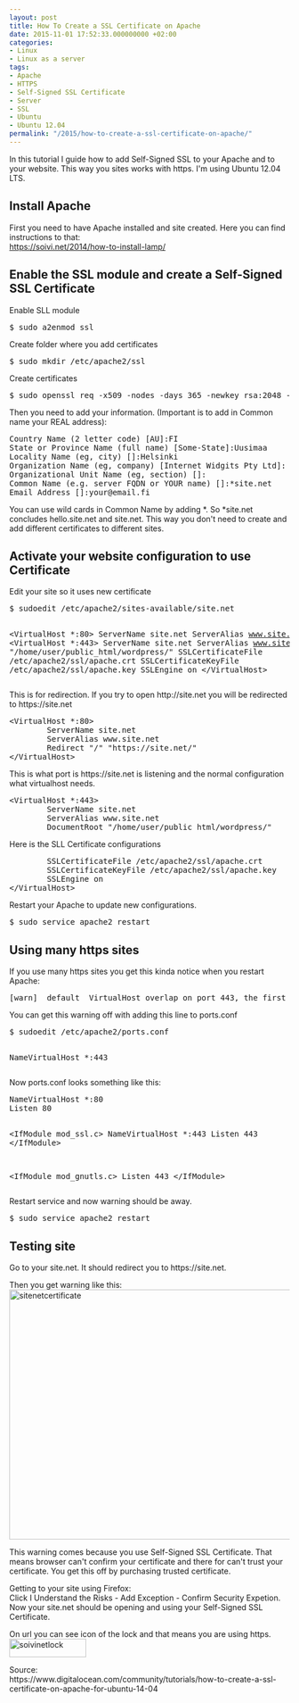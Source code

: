 ```yaml
---
layout: post
title: How To Create a SSL Certificate on Apache
date: 2015-11-01 17:52:33.000000000 +02:00
categories:
- Linux
- Linux as a server
tags:
- Apache
- HTTPS
- Self-Signed SSL Certificate
- Server
- SSL
- Ubuntu
- Ubuntu 12.04
permalink: "/2015/how-to-create-a-ssl-certificate-on-apache/"
---
```

<p>In this tutorial I guide how to add Self-Signed SSL to your Apache and to your website. This way you sites works with https. I'm using Ubuntu 12.04 LTS.</p>
<h2>Install Apache</h2>
<p>First you need to have Apache installed and site created. Here you can find instructions to that:<br />
<a href="https://soivi.net/2014/how-to-install-lamp/">https://soivi.net/2014/how-to-install-lamp/</a></p>
<h2>Enable the SSL module and create a Self-Signed SSL Certificate</h2>
<p>Enable SLL module</p>
<pre>$ sudo a2enmod ssl</pre>
<p>Create folder where you add certificates</p>
<pre>$ sudo mkdir /etc/apache2/ssl</pre>
<p>Create certificates</p>
<pre>$ sudo openssl req -x509 -nodes -days 365 -newkey rsa:2048 -keyout /etc/apache2/ssl/apache.key -out /etc/apache2/ssl/apache.crt</pre>
<p>Then you need to add your information. (Important is to add in Common name your REAL address):</p>
<pre>Country Name (2 letter code) [AU]:FI
State or Province Name (full name) [Some-State]:Uusimaa
Locality Name (eg, city) []:Helsinki
Organization Name (eg, company) [Internet Widgits Pty Ltd]:
Organizational Unit Name (eg, section) []:
Common Name (e.g. server FQDN or YOUR name) []:*site.net
Email Address []:your@email.fi</pre>
<p>You can use wild cards in Common Name by adding *. So *site.net concludes hello.site.net and site.net. This way you don't need to create and add different certificates to different sites.</p>
<h2>Activate your website configuration to use Certificate</h2>
<p>Edit your site so it uses new certificate</p>
<pre>$ sudoedit /etc/apache2/sites-available/site.net

&lt;VirtualHost *:80&gt;
        ServerName site.net
        ServerAlias www.site.net
        Redirect &quot;/&quot; &quot;https://site.net/&quot;
&lt;/VirtualHost&gt;
&lt;VirtualHost *:443&gt;
        ServerName site.net
        ServerAlias www.site.net
        DocumentRoot &quot;/home/user/public_html/wordpress/&quot;
        SSLCertificateFile /etc/apache2/ssl/apache.crt
        SSLCertificateKeyFile /etc/apache2/ssl/apache.key
        SSLEngine on
&lt;/VirtualHost&gt;</pre>
<p>This is for redirection. If you try to open http://site.net you will be redirected to https://site.net</p>
<pre>&lt;VirtualHost *:80&gt;
        ServerName site.net
        ServerAlias www.site.net
        Redirect &quot;/&quot; &quot;https://site.net/&quot;
&lt;/VirtualHost&gt;</pre>
<p>This is what port is https://site.net is listening and the normal configuration what virtualhost needs.</p>
<pre>&lt;VirtualHost *:443&gt;
        ServerName site.net
        ServerAlias www.site.net
        DocumentRoot &quot;/home/user/public_html/wordpress/&quot;</pre>
<p>Here is the SLL Certificate configurations</p>
<pre>        SSLCertificateFile /etc/apache2/ssl/apache.crt
        SSLCertificateKeyFile /etc/apache2/ssl/apache.key
        SSLEngine on
&lt;/VirtualHost&gt;</pre>
<p>Restart your Apache to update new configurations.</p>
<pre>$ sudo service apache2 restart</pre>
<h2>Using many https sites</h2>
<p>If you use many https sites you get this kinda notice when you restart Apache:</p>
<pre>[warn] _default_ VirtualHost overlap on port 443, the first has precedence</pre>
<p>You can get this warning off with adding this line to ports.conf</p>
<pre>$ sudoedit /etc/apache2/ports.conf

NameVirtualHost *:443</pre>
<p>Now ports.conf looks something like this:</p>
<pre>NameVirtualHost *:80
Listen 80

&lt;IfModule mod_ssl.c&gt;
    NameVirtualHost *:443
    Listen 443
&lt;/IfModule&gt;

&lt;IfModule mod_gnutls.c&gt;
    Listen 443
&lt;/IfModule&gt;</pre>
<p>Restart service and now warning should be away.</p>
<pre>$ sudo service apache2 restart</pre>
<h2>Testing site</h2>
<p>Go to your site.net. It should redirect you to https://site.net.</p>
<p>Then you get warning like this:<br />
<a href="http://soivi.net/wp-content/uploads/2015/11/sitenetcertificate.png"><img src="{{ site.baseurl }}/assets/2015/11/sitenetcertificate.png" alt="sitenetcertificate" width="850" height="448" class="alignright size-full wp-image-839" /></a></p>
<p>This warning comes because you use Self-Signed SSL Certificate. That means browser can't confirm your certificate and there for can't trust your certificate. You get this off by purchasing trusted certificate.</p>
<p>Getting to your site using Firefox:<br />
Click I Understand the Risks - Add Exception - Confirm Security Expetion.<br />
Now your site.net should be opening and using your Self-Signed SSL Certificate.</p>
<p>On url you can see icon of the lock and that means you are using https.<br />
<a href="http://soivi.net/wp-content/uploads/2015/11/soivinetlock.png"><img src="{{ site.baseurl }}/assets/2015/11/soivinetlock.png" alt="soivinetlock" width="138" height="33" class="alignnone size-full wp-image-847" /></a></p>
<p>Source:<br />
https://www.digitalocean.com/community/tutorials/how-to-create-a-ssl-certificate-on-apache-for-ubuntu-14-04</p>
